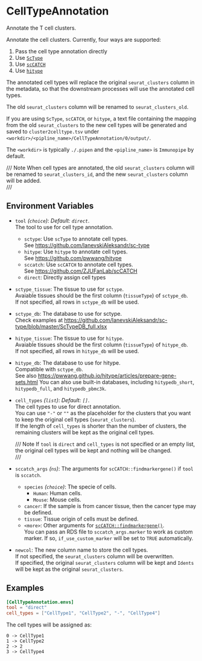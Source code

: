 # CellTypeAnnotation

Annotate the T cell clusters.

Annotate the cell clusters. Currently, four ways are supported:<br />

1. Pass the cell type annotation directly
2. Use [`ScType`](https://github.com/IanevskiAleksandr/sc-type)
3. Use [`scCATCH`](https://github.com/ZJUFanLab/scCATCH)
4. Use [`hitype`](https://github.com/pwwang/hitype)

The annotated cell types will replace the original `seurat_clusters` column in the metadata,
so that the downstream processes will use the annotated cell types.<br />

The old `seurat_clusters` column will be renamed to `seurat_clusters_old`.<br />

If you are using `ScType`, `scCATCH`, or `hitype`, a text file containing the mapping from
the old `seurat_clusters` to the new cell types will be generated and saved to
`cluster2celltype.tsv` under `<workdir>/<pipline_name>/CellTypeAnnotation/0/output/`.<br />

The `<workdir>` is typically `./.pipen` and the `<pipline_name>` is `Immunopipe`
by default.<br />

/// Note
When cell types are annotated, the old `seurat_clusters` column will be renamed
to `seurat_clusters_id`, and the new `seurat_clusters` column will be added.<br />
///

## Environment Variables

- `tool` *(`choice`)*: *Default: `direct`*. <br />
    The tool to use for cell type annotation.<br />
    - `sctype`:
        Use `scType` to annotate cell types.<br />
        See <https://github.com/IanevskiAleksandr/sc-type>
    - `hitype`:
        Use `hitype` to annotate cell types.<br />
        See <https://github.com/pwwang/hitype>
    - `sccatch`:
        Use `scCATCH` to annotate cell types.<br />
        See <https://github.com/ZJUFanLab/scCATCH>
    - `direct`:
        Directly assign cell types
- `sctype_tissue`:
    The tissue to use for `sctype`.<br />
    Avaiable tissues should be the first column (`tissueType`) of `sctype_db`.<br />
    If not specified, all rows in `sctype_db` will be used.<br />
- `sctype_db`:
    The database to use for sctype.<br />
    Check examples at <https://github.com/IanevskiAleksandr/sc-type/blob/master/ScTypeDB_full.xlsx>
- `hitype_tissue`:
    The tissue to use for `hitype`.<br />
    Avaiable tissues should be the first column (`tissueType`) of `hitype_db`.<br />
    If not specified, all rows in `hitype_db` will be used.<br />
- `hitype_db`:
    The database to use for hitype.<br />
    Compatible with `sctype_db`.<br />
    See also <https://pwwang.github.io/hitype/articles/prepare-gene-sets.html>
    You can also use built-in databases, including `hitypedb_short`, `hitypedb_full`, and `hitypedb_pbmc3k`.<br />
- `cell_types` *(`list`)*: *Default: `[]`*. <br />
    The cell types to use for direct annotation.<br />
    You can use `"-"` or `""` as the placeholder for the clusters that
    you want to keep the original cell types (`seurat_clusters`).<br />
    If the length of `cell_types` is shorter than the number of
    clusters, the remaining clusters will be kept as the original cell
    types.<br />

    /// Note
    If `tool` is `direct` and `cell_types` is not specified or an empty list,
    the original cell types will be kept and nothing will be changed.<br />
    ///

- `sccatch_args` *(`ns`)*:
    The arguments for `scCATCH::findmarkergene()` if `tool` is `sccatch`.<br />
    - `species` *(`choice`)*:
        The specie of cells.<br />
        - `Human`:
            Human cells.<br />
        - `Mouse`:
            Mouse cells.<br />
    - `cancer`:
        If the sample is from cancer tissue, then the cancer type may be defined.<br />
    - `tissue`:
        Tissue origin of cells must be defined.<br />
    - `<more>`:
        Other arguments for [`scCATCH::findmarkergene()`](https://rdrr.io/cran/scCATCH/man/findmarkergene.html).<br />
        You can pass an RDS file to `sccatch_args.marker` to work as custom marker. If so,
        `if_use_custom_marker` will be set to `TRUE` automatically.<br />
- `newcol`:
    The new column name to store the cell types.<br />
    If not specified, the `seurat_clusters` column will be overwritten.<br />
    If specified, the original `seurat_clusters` column will be kept and `Idents` will be kept as the original `seurat_clusters`.<br />

## Examples

```toml
[CellTypeAnnotation.envs]
tool = "direct"
cell_types = ["CellType1", "CellType2", "-", "CellType4"]
```

The cell types will be assigned as:<br />

```
0 -> CellType1
1 -> CellType2
2 -> 2
3 -> CellType4
```

